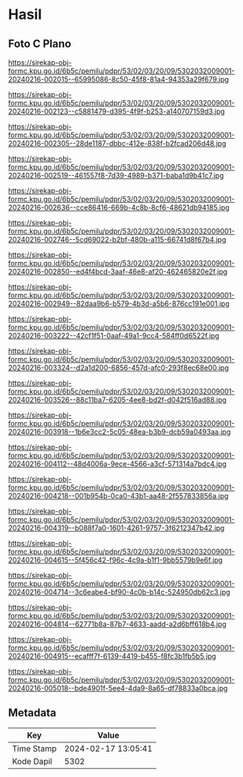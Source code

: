 # Hasil

## Foto C Plano

https://sirekap-obj-formc.kpu.go.id/6b5c/pemilu/pdpr/53/02/03/20/09/5302032009001-20240216-002015--65995086-8c50-45f8-81a4-94353a29f679.jpg

https://sirekap-obj-formc.kpu.go.id/6b5c/pemilu/pdpr/53/02/03/20/09/5302032009001-20240216-002123--c5881479-d395-4f9f-b253-a140707159d3.jpg

https://sirekap-obj-formc.kpu.go.id/6b5c/pemilu/pdpr/53/02/03/20/09/5302032009001-20240216-002305--28de1187-dbbc-412e-838f-b2fcad206d48.jpg

https://sirekap-obj-formc.kpu.go.id/6b5c/pemilu/pdpr/53/02/03/20/09/5302032009001-20240216-002519--461557f8-7d39-4989-b371-baba1d9b41c7.jpg

https://sirekap-obj-formc.kpu.go.id/6b5c/pemilu/pdpr/53/02/03/20/09/5302032009001-20240216-002636--cce86416-669b-4c8b-8cf6-48621db94185.jpg

https://sirekap-obj-formc.kpu.go.id/6b5c/pemilu/pdpr/53/02/03/20/09/5302032009001-20240216-002746--5cd69022-b2bf-480b-a115-66741d8f67b4.jpg

https://sirekap-obj-formc.kpu.go.id/6b5c/pemilu/pdpr/53/02/03/20/09/5302032009001-20240216-002850--ed4f4bcd-3aaf-46e8-af20-462465820e2f.jpg

https://sirekap-obj-formc.kpu.go.id/6b5c/pemilu/pdpr/53/02/03/20/09/5302032009001-20240216-002949--82daa9b6-b579-4b3d-a5b6-876cc191e001.jpg

https://sirekap-obj-formc.kpu.go.id/6b5c/pemilu/pdpr/53/02/03/20/09/5302032009001-20240216-003222--42cf1f51-0aaf-49a1-9cc4-584ff0d6522f.jpg

https://sirekap-obj-formc.kpu.go.id/6b5c/pemilu/pdpr/53/02/03/20/09/5302032009001-20240216-003324--d2a1d200-6856-457d-afc0-293f8ec68e00.jpg

https://sirekap-obj-formc.kpu.go.id/6b5c/pemilu/pdpr/53/02/03/20/09/5302032009001-20240216-003526--88c11ba7-6205-4ee8-bd2f-d042f516ad88.jpg

https://sirekap-obj-formc.kpu.go.id/6b5c/pemilu/pdpr/53/02/03/20/09/5302032009001-20240216-003918--1b6e3cc2-5c05-48ea-b3b9-dcb59a0493aa.jpg

https://sirekap-obj-formc.kpu.go.id/6b5c/pemilu/pdpr/53/02/03/20/09/5302032009001-20240216-004112--48d4006a-9ece-4566-a3cf-571314a7bdc4.jpg

https://sirekap-obj-formc.kpu.go.id/6b5c/pemilu/pdpr/53/02/03/20/09/5302032009001-20240216-004218--001b954b-0ca0-43b1-aa48-2f557833856a.jpg

https://sirekap-obj-formc.kpu.go.id/6b5c/pemilu/pdpr/53/02/03/20/09/5302032009001-20240216-004319--b088f7a0-1601-4261-9757-3f6212347b42.jpg

https://sirekap-obj-formc.kpu.go.id/6b5c/pemilu/pdpr/53/02/03/20/09/5302032009001-20240216-004615--5f456c42-f96c-4c9a-b1f1-9bb5579b9e6f.jpg

https://sirekap-obj-formc.kpu.go.id/6b5c/pemilu/pdpr/53/02/03/20/09/5302032009001-20240216-004714--3c6eabe4-bf90-4c0b-b14c-524950db62c3.jpg

https://sirekap-obj-formc.kpu.go.id/6b5c/pemilu/pdpr/53/02/03/20/09/5302032009001-20240216-004814--62771b8a-87b7-4633-aadd-a2d6bff618b4.jpg

https://sirekap-obj-formc.kpu.go.id/6b5c/pemilu/pdpr/53/02/03/20/09/5302032009001-20240216-004915--ecafff7f-6139-4419-b455-f8fc3b1fb5b5.jpg

https://sirekap-obj-formc.kpu.go.id/6b5c/pemilu/pdpr/53/02/03/20/09/5302032009001-20240216-005018--bde4901f-5ee4-4da9-8a65-df78833a0bca.jpg


## Metadata

| Key        | Value               |
| ---------- | ------------------- |
| Time Stamp | 2024-02-17 13:05:41 |
| Kode Dapil | 5302                |



